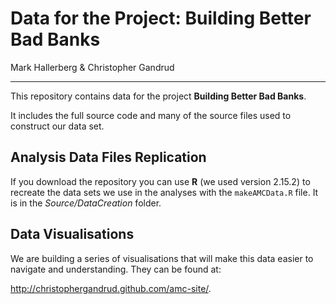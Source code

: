 # Data for the Project: Building Better Bad Banks

Mark Hallerberg & Christopher Gandrud

---

This repository contains data for the project **Building Better Bad Banks**. 

It includes the full source code and many of the source files used to construct our data set.

## Analysis Data Files Replication

If you download the repository you can use **R** (we used version 2.15.2) to recreate the data sets we use in the analyses with the `makeAMCData.R` file. It is in the *Source/DataCreation* folder.


## Data Visualisations

We are building a series of visualisations that will make this data easier to navigate and understanding. They can be found at:

<http://christophergandrud.github.com/amc-site/>.